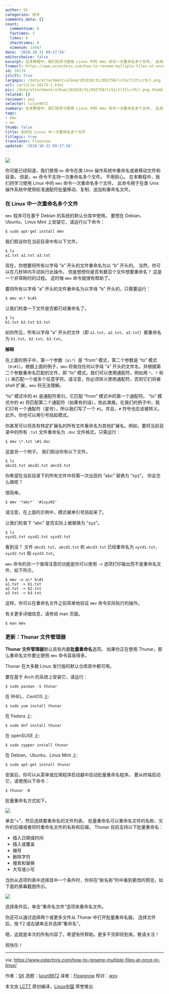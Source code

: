```yaml
---
author: Sk
categories: 技术
comments_data: []
count:
  commentnum: 0
  favtimes: 3
  likes: 0
  sharetimes: 0
  viewnum: 15467
date: '2018-10-31 09:27:56'
editorchoice: false
excerpt: 在本教程中，我们将学习使用 Linux 中的 mmv 命令一次重命名多个文件。 此命令用于在类 Unix 操作系统中使用标准通配符批量移动、复制、追加和重命名文件。
fromurl: https://www.ostechnix.com/how-to-rename-multiple-files-at-once-in-linux/
id: 10174
islctt: true
largepic: /data/attachment/album/201810/31/092758rlc51ctl3tlcr9cl.png
url: /article-10174-1.html
pic: /data/attachment/album/201810/31/092758rlc51ctl3tlcr9cl.png.thumb.jpg
related: []
reviewer: wxy
selector: lujun9972
summary: 在本教程中，我们将学习使用 Linux 中的 mmv 命令一次重命名多个文件。 此命令用于在类 Unix 操作系统中使用标准通配符批量移动、复制、追加和重命名文件。
tags:
- mmv
- mv
thumb: false
title: 如何在 Linux 中一次重命名多个文件
titlepic: true
translator: Flowsnow
updated: '2018-10-31 09:27:56'
---
```


![](/data/attachment/album/201810/31/092758rlc51ctl3tlcr9cl.png)


你可能已经知道，我们使用 `mv` 命令在类 Unix 操作系统中重命名或者移动文件和目录。 但是，`mv` 命令不支持一次重命名多个文件。 不用担心。 在本教程中，我们将学习使用 Linux 中的 `mmv` 命令一次重命名多个文件。 此命令用于在类 Unix 操作系统中使用标准通配符批量移动、复制、追加和重命名文件。


### 在 Linux 中一次重命名多个文件


`mmv` 程序可在基于 Debian 的系统的默认仓库中使用。 要想在 Debian、Ubuntu、Linux Mint 上安装它，请运行以下命令：



```
$ sudo apt-get install mmv
```

我们假设你在当前目录中有以下文件。



```
$ ls
a1.txt a2.txt a3.txt
```

现在，你想要将所有以字母 “a” 开头的文件重命名为以 “b” 开头的。 当然，你可以在几秒钟内手动执行此操作。 但是想想你是否有数百个文件想要重命名？ 这是一个非常耗时的过程。 这时候 `mmv` 命令就很有帮助了。


要将所有以字母 “a” 开头的文件重命名为以字母 “b” 开头的，只需要运行：



```
$ mmv a\* b\#1
```

让我们检查一下文件是否都已经重命名了。



```
$ ls
b1.txt b2.txt b3.txt
```

如你所见，所有以字母 “a” 开头的文件（即 `a1.txt`、`a2.txt`、`a3.txt`）都重命名为 `b1.txt`、`b2.txt`、`b3.txt`。


**解释**


在上面的例子中，第一个参数（`a\*`）是 “from” 模式，第二个参数是 “to” 模式（`b\#1`）。根据上面的例子，`mmv` 将查找任何以字母 “a” 开头的文件名，并根据第二个参数重命名匹配的文件，即 “to” 模式。我们可以使用通配符，例如用 `*`、`?` 和 `[]` 来匹配一个或多个任意字符。请注意，你必须转义使用通配符，否则它们将被 shell 扩展，`mmv` 将无法理解。


“to” 模式中的 `#1` 是通配符索引。它匹配 “from” 模式中的第一个通配符。 “to” 模式中的 `#2` 将匹配第二个通配符（如果有的话），依此类推。在我们的例子中，我们只有一个通配符（星号），所以我们写了一个 `#1`。并且，`#` 符号也应该被转义。此外，你也可以用引号括起模式。


你甚至可以将具有特定扩展名的所有文件重命名为其他扩展名。例如，要将当前目录中的所有 `.txt` 文件重命名为 `.doc` 文件格式，只需运行：



```
$ mmv \*.txt \#1.doc
```

这是另一个例子。 我们假设你有以下文件。



```
$ ls
abcd1.txt abcd2.txt abcd3.txt
```

你希望在当前目录下的所有文件中将第一次出现的 “abc” 替换为 “xyz”。 你会怎么做呢？


很简单。



```
$ mmv '*abc*' '#1xyz#2'
```

请注意，在上面的示例中，模式被单引号括起来了。


让我们检查下 “abc” 是否实际上被替换为 “xyz”。



```
$ ls
xyzd1.txt xyzd2.txt xyzd3.txt
```

看到没？ 文件 `abcd1.txt`、`abcd2.txt` 和 `abcd3.txt` 已经重命名为 `xyzd1.txt`、`xyzd2.txt` 和 `xyzd3.txt`。


`mmv` 命令的另一个值得注意的功能是你可以使用 `-n` 选项打印输出而不是重命名文件，如下所示。



```
$ mmv -n a\* b\#1
a1.txt -> b1.txt
a2.txt -> b2.txt
a3.txt -> b3.txt
```

这样，你可以在重命名文件之前简单地验证 `mmv` 命令实际执行的操作。


有关更多详细信息，请参阅 man 页面。



```
$ man mmv
```

### 更新：Thunar 文件管理器


**Thunar 文件管理器**默认具有内置**批量重命名**选项。 如果你正在使用 Thunar，那么重命名文件要比使用 `mmv` 命令容易得多。


Thunar 在大多数 Linux 发行版的默认仓库库中都可用。


要在基于 Arch 的系统上安装它，请运行：



```
$ sudo pacman -S thunar
```

在 RHEL、CentOS 上:



```
$ sudo yum install thunar
```

在 Fedora 上:



```
$ sudo dnf install thunar
```

在 openSUSE 上:



```
$ sudo zypper install thunar
```

在 Debian、Ubuntu、Linux Mint 上:



```
$ sudo apt-get install thunar
```

安装后，你可以从菜单或应用程序启动器中启动批量重命名程序。 要从终端启动它，请使用以下命令：



```
$ thunar -B
```

批量重命名方式如下。


![](/data/attachment/album/201810/31/092759xd8i8q3ty8i3iye8.png)


单击“+”，然后选择要重命名的文件列表。 批量重命名可以重命名文件的名称、文件的后缀或者同时重命名文件的名称和后缀。 Thunar 目前支持以下批量重命名：


* 插入日期或时间
* 插入或覆盖
* 编号
* 删除字符
* 搜索和替换
* 大写或小写


当你从选项列表中选择其中一个条件时，你将在“新名称”列中看到更改的预览，如下面的屏幕截图所示。


![](/data/attachment/album/201810/31/092800ev22gd5dmgzlgbov.png)


选择条件后，单击“重命名文件”选项来重命名文件。


你还可以通过选择两个或更多文件从 Thunar 中打开批量重命名器。 选择文件后，按 F2 或右键单击并选择“重命名”。


嗯，这就是本次的所有内容了。希望有所帮助。更多干货即将到来。敬请关注！


祝快乐！




---


via: <https://www.ostechnix.com/how-to-rename-multiple-files-at-once-in-linux/>


作者：[SK](https://www.ostechnix.com/author/sk/) 选题：[lujun9972](https://github.com/lujun9972) 译者：[Flowsnow](https://github.com/Flowsnow) 校对：[wxy](https://github.com/wxy)


本文由 [LCTT](https://github.com/LCTT/TranslateProject) 原创编译，[Linux中国](https://linux.cn/) 荣誉推出